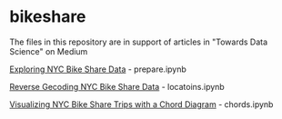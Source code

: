 # bikeshare

The files in this repository are in support of articles in "Towards Data Science" on Medium<br>

[Exploring NYC Bike Share Data](https://towardsdatascience.com/exploring-bike-share-data-3e3b2f28760c) - prepare.ipynb

[Reverse Gecoding NYC Bike Share Data](https://towardsdatascience.com/reverse-geocoding-with-nyc-bike-share-data-cdef427987f8) - locatoins.ipynb

[Visualizing NYC Bike Share Trips with a Chord Diagram](https://towardsdatascience.com/visualizing-nyc-bike-share-trips-with-a-chord-diagram-eb4c8e14366) - chords.ipynb
